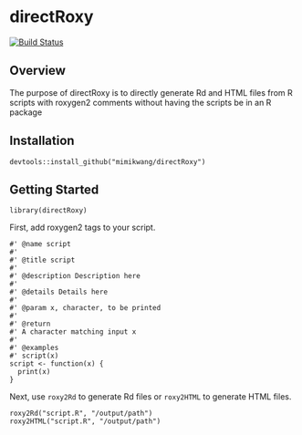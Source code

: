 # directRoxy
[![Build Status](https://travis-ci.org/mimikwang/directRoxy.svg?branch=master)](https://travis-ci.org/mimikwang/directRoxy)

## Overview
The purpose of directRoxy is to directly generate Rd and HTML files from R scripts
with roxygen2 comments without having the scripts be in an R package

## Installation
```{r}
devtools::install_github("mimikwang/directRoxy")
```

## Getting Started
```{r}
library(directRoxy)
```

First, add roxygen2 tags to your script.
```{r}
#' @name script
#' 
#' @title script
#' 
#' @description Description here
#' 
#' @details Details here
#' 
#' @param x, character, to be printed
#' 
#' @return
#' A character matching input x
#' 
#' @examples
#' script(x)
script <- function(x) {
  print(x)
}
```

Next, use `roxy2Rd` to generate Rd files or `roxy2HTML` to generate HTML files.

```{r}
roxy2Rd("script.R", "/output/path")
roxy2HTML("script.R", "/output/path")
```
